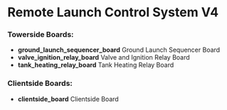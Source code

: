 # Remote Launch Control System V4

### Towerside Boards:

- **ground_launch_sequencer_board** Ground Launch Sequencer Board
- **valve_ignition_relay_board** Valve and Ignition Relay Board
- **tank_heating_relay_board** Tank Heating Relay Board

### Clientside Boards:

- **clientside_board** Clientside Board
